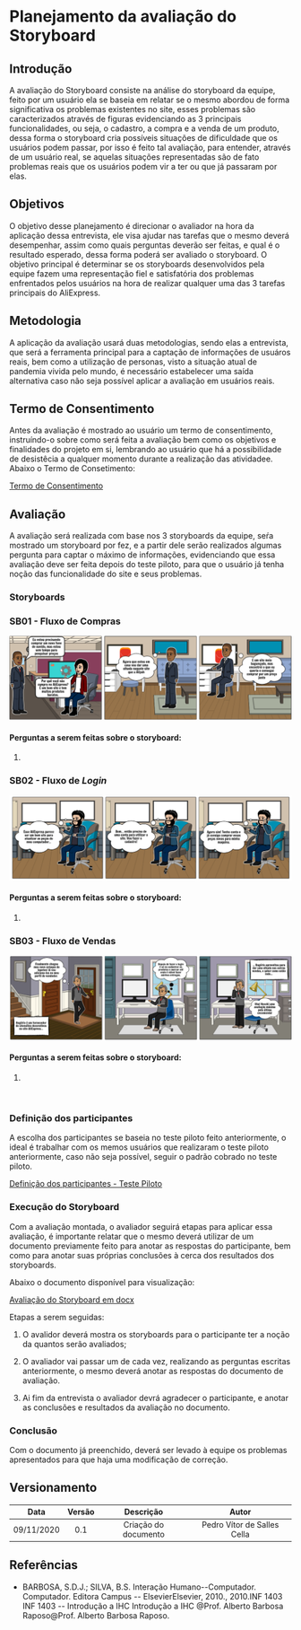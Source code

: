 # Planejamento da avaliação do Storyboard

## Introdução
A avaliação do Storyboard consiste na análise do storyboard da equipe, feito por um usuário ela se baseia em relatar se o mesmo abordou de forma significativa os problemas existentes no site, esses problemas são caracterizados através de figuras evidenciando as 3 principais funcionalidades, ou seja, o cadastro, a compra e a venda de um produto, dessa forma o storyboard cria possíveis situações de dificuldade que os usuários podem passar, por isso é feito tal avaliação, para entender, através de um usuário real, se aquelas situações representadas são de fato problemas reais que os usuários podem vir a ter ou que já passaram por elas.  

## Objetivos
O objetivo desse planejamento é direcionar o avaliador na hora da aplicação dessa entrevista, ele visa ajudar nas tarefas que o mesmo deverá desempenhar, assim como quais perguntas deverão ser feitas, e qual é o resultado esperado, dessa forma poderá ser avaliado o storyboard. O objetivo principal é determinar se os storyboards desenvolvidos pela equipe fazem uma representação fiel e satisfatória dos problemas enfrentados pelos usuários na hora de realizar qualquer uma das 3 tarefas principais do AliExpress. 

## Metodologia
A aplicação da avaliação usará duas metodologias, sendo elas a entrevista, que será a ferramenta principal para a captação de informações de usuáros reais, bem como a utilização de personas, visto a situação atual de pandemia vivida pelo mundo, é necessário estabelecer uma saída alternativa caso não seja possível aplicar a avaliação em usuários reais.

## Termo de Consentimento
Antes da avaliação é mostrado ao usuário um termo de consentimento, instruíndo-o sobre como será feita a avaliação bem como os objetivos e finalidades do projeto em si, lembrando ao usuário que há a possibilidade de desistêcia a qualquer momento durante a realização das atividadee. Abaixo o Termo de Consetimento:

[Termo de Consentimento](https://docs.google.com/document/d/1OK_upZJjwvDixhqOPLErghCdlKtA7kdCviEqBe4iEQ4/edit?usp=sharing':target=_blank')

## Avaliação
A avaliação será realizada com base nos 3 storyboards da equipe, seŕa mostrado um storyboard por fez, e a partir dele serão realizados algumas pergunta para captar o máximo de informações, evidenciando que essa avaliação deve ser feita depois do teste piloto, para que o usuário já tenha noção das funcionalidade do site e seus problemas.

### Storyboards

### SB01 - Fluxo de Compras

![Fluxo de Compras](./images/fluxo-de-compras.png)

#### Perguntas a serem feitas sobre o storyboard:
1. 

### SB02 - Fluxo de *Login*

![Fluxo de Login](./images/fluxo-de-login.png)

#### Perguntas a serem feitas sobre o storyboard:
1. 

### SB03 - Fluxo de Vendas

![Fluxo de Vendas](./images/fluxo-de-vendas.png)

#### Perguntas a serem feitas sobre o storyboard:
1. 

<br>

### Definição dos participantes
A escolha dos participantes se baseia no teste piloto feito anteriormente, o ideal é trabalhar com os memos usuários que realizaram o teste piloto anteriormente, caso não seja possível, seguir o padrão cobrado no teste piloto.

[Definição dos participantes - Teste Piloto](https://interacao-humano-computador.github.io/2020.1-AliExpress/#/pages/design_avaliation_development/pilotTestAvaliation/pilotTestAvaliation?id=defini%c3%a7%c3%a3o-dos-participantes)

### Execução do Storyboard
Com a avaliação montada, o avaliador seguirá etapas para aplicar essa avaliação, é importante relatar que o mesmo deverá utilizar de um documento previamente feito para anotar as respostas do participante, bem como para anotar suas próprias conclusões à cerca dos resultados dos storyboards. 

Abaixo o documento disponível para visualização:

[Avaliação do Storyboard em docx](https://docs.google.com/document/d/13m9VW4xRerNq1DXl7VVzMSDOPuLElFamveQ5nfMqb4E/edit?usp=sharing ':target=_blank')

Etapas a serem seguidas:

1. O avalidor deverá mostra os storyboards para o participante ter a noção da quantos serão avaliados;

2. O avaliador vai passar um de cada vez, realizando as perguntas escritas anteriormente, o mesmo deverá anotar as respostas do documento de avaliação.

3. Ai fim da entrevista o avaliador devrá agradecer o participante, e anotar as conclusões e resultados da avaliação no documento.

### Conclusão
Com o documento já preenchido, deverá ser levado à equipe os problemas apresentados para que haja uma modificação de correção.


## Versionamento

|Data|Versão|Descrição|Autor|
|:-:|:-:|:-:|:-:|
|09/11/2020|0.1|Criação do documento| Pedro Vítor de Salles Cella|

## Referências

- BARBOSA, S.D.J.; SILVA, B.S. Interação Humano--Computador. Computador. Editora Campus -- ElsevierElsevier, 2010., 2010.INF 1403 INF 1403 -- Introdução a IHC Introdução a IHC @Prof. Alberto Barbosa Raposo@Prof. Alberto Barbosa Raposo.